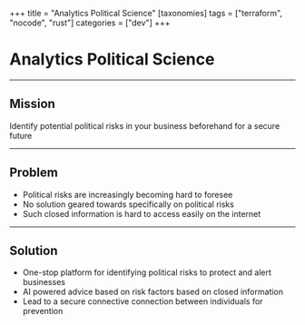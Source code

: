 +++
title = "Analytics Political Science"
[taxonomies]
tags = ["terraform", "nocode", "rust"]
categories = ["dev"]
+++

# Analytics Political Science

---

## Mission

Identify potential political risks in your business beforehand for a secure future

---

## Problem

- Political risks are increasingly becoming hard to foresee
- No solution geared towards specifically on political risks
- Such closed information is hard to access easily on the internet

---

## Solution

- One-stop platform for identifying political risks to protect and alert businesses
- AI powered advice based on risk factors based on closed information
- Lead to a secure connective connection between individuals for prevention
